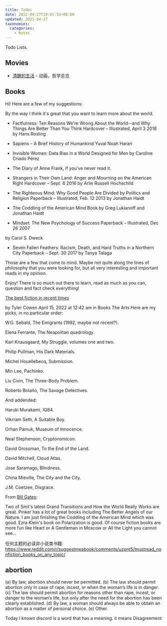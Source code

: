 ```yaml
---
title: Todos
date: 2022-04-27T20:01:52+08:00
updated: 2022-04-27
taxonomies:
  categories:
    - Notes
---
```


Todo Lists.

## Movies

- [清醒的生活](https://en.wikipedia.org/wiki/Waking_Life) - 动画，哲学总览

## Books

Hi! Here are a few of my suggestions:

By the way I think it's great that you want to learn more about the world.

- Factfulness: Ten Reasons We're Wrong About the World--and Why Things Are Better Than You Think Hardcover – Illustrated, April 3 2018 by Hans Rosling

- Sapiens – A Brief History of Humankind Yuval Noah Harari

- Invisible Women: Data Bias in a World Designed for Men by Caroline Criado Pérez

- The Diary of Anne Frank, if you've never read it.

- Strangers in Their Own Land: Anger and Mourning on the American Right Hardcover – Sept. 6 2016 by Arlie Russell Hochschild

- The Righteous Mind: Why Good People Are Divided by Politics and Religion Paperback – Illustrated, Feb. 12 2013 by Jonathan Haidt

- The Coddling of the American Mind Book by Greg Lukianoff and Jonathan Haidt

- Mindset: The New Psychology of Success Paperback – Illustrated, Dec 26 2007

by Carol S. Dweck

- Seven Fallen Feathers: Racism, Death, and Hard Truths in a Northern City Paperback – Sept. 30 2017 by Tanya Talaga

Those are a few that come to mind. Maybe not quite along the lines of philosophy that you were looking for, but all very interesting and important reads in my opinion.

Enjoy! There is so much out there to learn, read as much as you can, question and fact check everything!

[The best fiction in recent times](https://marginalrevolution.com/marginalrevolution/2022/04/the-best-fiction-in-recent-times.html)

by Tyler Cowen April 15, 2022 at 12:42 am in Books The Arts
Here are my picks, in no particular order:

W.G. Sebald, The Emigrants (1992, maybe not recent?).

Elena Ferrante, The Neapolitan quadrology.

Karl Knausgaard, My Struggle, volumes one and two.

Philip Pullman, His Dark Materials.

Michel Houellebecq, Submission.

Min Lee, Pachinko.

Liu Cixin, The Three-Body Problem.

Roberto Bolaño, The Savage Detectives.

And addended:

Haruki Murakami, IQ84.

Vikrram Seth, A Suitable Boy.

Orhan Pamuk, Museum of Innocence.

Neal Stephenson, Cryptonomicon.

David Grossman, To the End of the Land.

David Mitchell, Cloud Atlas.

Jose Saramago, Blindness.

China Mieville, The City and the City.

J.M. Coetzee, Disgrace.

From [Bill Gates](https://old.reddit.com/r/IAmA/comments/ut7yj0/im_bill_gates_cochair_of_the_bill_and_melinda/i98b4ki/):

Two of Smil's latest Grand Transitions and How the World Really Works are great. Pinker has a lot of great books including The Better Angels of our Nature. I am just finishing the Coddling of the American Mind which was good. Ezra Klein's book on Polarization is good. Of course fiction books are more fun like Heart or A Gentleman in Moscow or All the Light you cannot see...

任何主题的必读非小说类书籍: <https://www.reddit.com/r/suggestmeabook/comments/uzpnt5/mustread_nonfiction_books_on_any_topic/>

## abortion

(a) By law, abortion should never be permitted. (b) The law should permit abortion only in case of rape, incest, or when the woman’s life is in danger. (c) The law should permit abortion for reasons other than rape, incest, or danger to the woman’s life, but only after the need for the abortion has been clearly established. (d) By law, a woman should always be able to obtain an abortion as a matter of personal choice. (e) Other.

Today I known discord is a word that has a meaning. it means Disagreement
